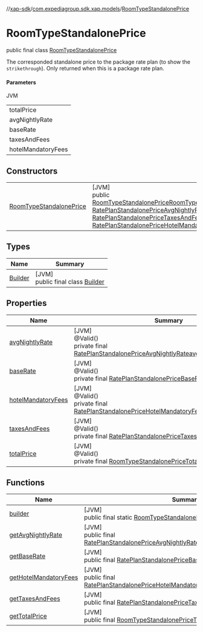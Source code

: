 //[xap-sdk](../../../index.md)/[com.expediagroup.sdk.xap.models](../index.md)/[RoomTypeStandalonePrice](index.md)

# RoomTypeStandalonePrice

public final class [RoomTypeStandalonePrice](index.md)

The corresponded standalone price to the package rate plan (to show the `strikethrough`). Only returned when this is a package rate plan.

#### Parameters

JVM

| |
|---|
| totalPrice |
| avgNightlyRate |
| baseRate |
| taxesAndFees |
| hotelMandatoryFees |

## Constructors

| | |
|---|---|
| [RoomTypeStandalonePrice](-room-type-standalone-price.md) | [JVM]<br>public [RoomTypeStandalonePrice](index.md)[RoomTypeStandalonePrice](-room-type-standalone-price.md)([RoomTypeStandalonePriceTotalPrice](../-room-type-standalone-price-total-price/index.md)totalPrice, [RatePlanStandalonePriceAvgNightlyRate](../-rate-plan-standalone-price-avg-nightly-rate/index.md)avgNightlyRate, [RatePlanStandalonePriceBaseRate](../-rate-plan-standalone-price-base-rate/index.md)baseRate, [RatePlanStandalonePriceTaxesAndFees](../-rate-plan-standalone-price-taxes-and-fees/index.md)taxesAndFees, [RatePlanStandalonePriceHotelMandatoryFees](../-rate-plan-standalone-price-hotel-mandatory-fees/index.md)hotelMandatoryFees) |

## Types

| Name | Summary |
|---|---|
| [Builder](-builder/index.md) | [JVM]<br>public final class [Builder](-builder/index.md) |

## Properties

| Name | Summary |
|---|---|
| [avgNightlyRate](index.md#431575350%2FProperties%2F699445674) | [JVM]<br>@Valid()<br>private final [RatePlanStandalonePriceAvgNightlyRate](../-rate-plan-standalone-price-avg-nightly-rate/index.md)[avgNightlyRate](index.md#431575350%2FProperties%2F699445674) |
| [baseRate](index.md#-1183121256%2FProperties%2F699445674) | [JVM]<br>@Valid()<br>private final [RatePlanStandalonePriceBaseRate](../-rate-plan-standalone-price-base-rate/index.md)[baseRate](index.md#-1183121256%2FProperties%2F699445674) |
| [hotelMandatoryFees](index.md#-414483913%2FProperties%2F699445674) | [JVM]<br>@Valid()<br>private final [RatePlanStandalonePriceHotelMandatoryFees](../-rate-plan-standalone-price-hotel-mandatory-fees/index.md)[hotelMandatoryFees](index.md#-414483913%2FProperties%2F699445674) |
| [taxesAndFees](index.md#622195422%2FProperties%2F699445674) | [JVM]<br>@Valid()<br>private final [RatePlanStandalonePriceTaxesAndFees](../-rate-plan-standalone-price-taxes-and-fees/index.md)[taxesAndFees](index.md#622195422%2FProperties%2F699445674) |
| [totalPrice](index.md#-1206865148%2FProperties%2F699445674) | [JVM]<br>@Valid()<br>private final [RoomTypeStandalonePriceTotalPrice](../-room-type-standalone-price-total-price/index.md)[totalPrice](index.md#-1206865148%2FProperties%2F699445674) |

## Functions

| Name | Summary |
|---|---|
| [builder](builder.md) | [JVM]<br>public final static [RoomTypeStandalonePrice.Builder](-builder/index.md)[builder](builder.md)() |
| [getAvgNightlyRate](get-avg-nightly-rate.md) | [JVM]<br>public final [RatePlanStandalonePriceAvgNightlyRate](../-rate-plan-standalone-price-avg-nightly-rate/index.md)[getAvgNightlyRate](get-avg-nightly-rate.md)() |
| [getBaseRate](get-base-rate.md) | [JVM]<br>public final [RatePlanStandalonePriceBaseRate](../-rate-plan-standalone-price-base-rate/index.md)[getBaseRate](get-base-rate.md)() |
| [getHotelMandatoryFees](get-hotel-mandatory-fees.md) | [JVM]<br>public final [RatePlanStandalonePriceHotelMandatoryFees](../-rate-plan-standalone-price-hotel-mandatory-fees/index.md)[getHotelMandatoryFees](get-hotel-mandatory-fees.md)() |
| [getTaxesAndFees](get-taxes-and-fees.md) | [JVM]<br>public final [RatePlanStandalonePriceTaxesAndFees](../-rate-plan-standalone-price-taxes-and-fees/index.md)[getTaxesAndFees](get-taxes-and-fees.md)() |
| [getTotalPrice](get-total-price.md) | [JVM]<br>public final [RoomTypeStandalonePriceTotalPrice](../-room-type-standalone-price-total-price/index.md)[getTotalPrice](get-total-price.md)() |
